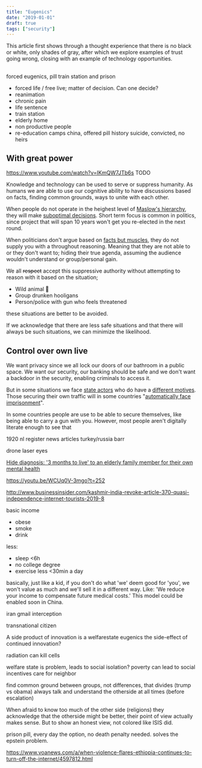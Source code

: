 ```yaml
---
title: "Eugenics"
date: "2019-01-01"
draft: true
tags: ["security"]
---
```


This article first shows through a thought experience that there is no black or white,
only shades of gray,
after which we explore examples of trust going wrong,
closing with an example of technology opportunities.

##


forced eugenics, pill train station and prison
- forced life / free live; matter of decision. Can one decide?
- reanimation
- chronic pain
- life sentence
- train station
- elderly home
- non productive people
- re-education camps china, offered pill
history suicide, convicted, no heirs

## With great power
https://www.youtube.com/watch?v=IKmQW7JTb6s TODO

Knowledge and technology can be used to serve or suppress humanity.
As humans we are able to use our cognitive ability to have discussions based on facts,
finding common grounds,
ways to unite with each other.

When people do not operate in the heighest level of
[Maslow's hierarchy](https://www.simplypsychology.org/maslow.html),
they will make
[suboptimal decisions](https://www.psychologytoday.com/us/blog/science-choice/201504/the-scarcity-mindset).
Short term focus is common in politics,
since project that will span 10 years won't get you re-elected in the next round.

When politicians don't argue based on
[facts but muscles](https://www.theregister.co.uk/2019/07/23/us_encryption_backdoor/),
they do not supply you with a throughout reasoning.
Meaning that they are not able to or they don't want to;
hiding their true agenda, assuming the audience wouldn't understand
or group/personal gain.

We all ~~respect~~ accept this suppressive authority without attempting to reason with it
based on the situation;

- Wild animal &#x1F418;
- Group drunken hooligans
- Person/police with gun who feels threatened

these situations are better to be avoided.

If we acknowledge that there are less safe situations
and that there will always be such situations,
we can minimize the likelihood.

## Control over own live

We want privacy since
we all lock our doors of our bathroom in a public space.
We want our security,
our banking should be safe and we don't
want a backdoor in the security,
enabling criminals to access it.

But in some situations
we face
[state actors](https://www.eff.org/deeplinks/2011/09/post-mortem-iranian-diginotar-attack)
who do have a
[different motives](https://en.wikipedia.org/wiki/Kazakhstan_man-in-the-middle_attack).
Those securing their own traffic will in some countries
"[automatically face imprisonment](https://gulfnews.com/uae/crime/using-vpns-what-uae-residents-need-to-know-1.1872123)".

In some countries people are use to be able to secure themselves,
like being able to carry a gun with you.
However, most people aren't digitally literate enough to see that 

1920 nl register
news articles turkey/russia
barr

drone laser eyes


[Hide diagnosis: '3 months to live' to an elderly family member for their own mental health](https://www.imdb.com/title/tt8637428/)



https://youtu.be/WCUq0V-3mgo?t=252

http://www.businessinsider.com/kashmir-india-revoke-article-370-quasi-independence-internet-tourists-2019-8


basic income
- obese
- smoke
- drink

less:
- sleep <6h
- no college degree
- exercise less <30min a day

basically, just like a kid,
if you don't do what 'we' deem good for 'you',
we won't value as much and we'll sell it in a different way.
Like: 'We reduce your income to compensate future medical costs.'
This model could be enabled soon in China.


iran gmail interception

transnational citizen

A side product of innovation is a welfarestate
eugenics the side-effect of continued innovation?

radiation can kill cells

welfare state is problem, leads to social isolation?
poverty can lead to social incentives
care for neighbor

find common ground between groups, not differences, that divides (trump vs obama)
always talk and understand the otherside at all times (before escalation)

When afraid to know too much of the other side (religions)
they acknowledge that the otherside might be better,
their point of view actually makes sense.
But to show an honest view, not colored like ISIS did.


prison pill, every day the option,
no death penalty needed.
solves the epstein problem.


https://www.voanews.com/a/when-violence-flares-ethiopia-continues-to-turn-off-the-internet/4597812.html





